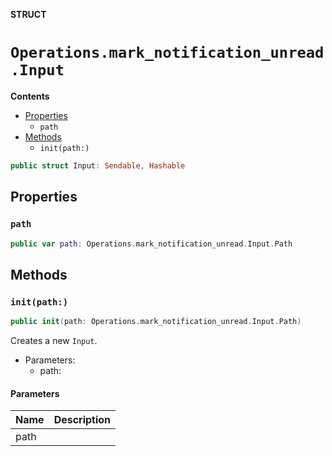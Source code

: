 **STRUCT**

# `Operations.mark_notification_unread.Input`

**Contents**

- [Properties](#properties)
  - `path`
- [Methods](#methods)
  - `init(path:)`

```swift
public struct Input: Sendable, Hashable
```

## Properties
### `path`

```swift
public var path: Operations.mark_notification_unread.Input.Path
```

## Methods
### `init(path:)`

```swift
public init(path: Operations.mark_notification_unread.Input.Path)
```

Creates a new `Input`.

- Parameters:
  - path:

#### Parameters

| Name | Description |
| ---- | ----------- |
| path |  |